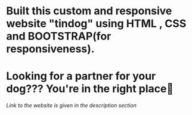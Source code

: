 # Built this custom and responsive website "tindog" using HTML , CSS and BOOTSTRAP(for responsiveness).
# Looking for a partner for your dog??? You're in the right place🐶

*Link to the website is given in the description section*
